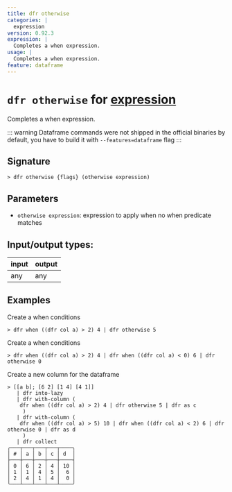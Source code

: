 ```yaml
---
title: dfr otherwise
categories: |
  expression
version: 0.92.3
expression: |
  Completes a when expression.
usage: |
  Completes a when expression.
feature: dataframe
---
```

<!-- This file is automatically generated. Please edit the command in https://github.com/nushell/nushell instead. -->

# `dfr otherwise` for [expression](/commands/categories/expression.md)

<div class='command-title'>Completes a when expression.</div>

::: warning
Dataframe commands were not shipped in the official binaries by default, you have to build it with `--features=dataframe` flag
:::

## Signature

```> dfr otherwise {flags} (otherwise expression)```

## Parameters

 -  `otherwise expression`: expression to apply when no when predicate matches


## Input/output types:

| input | output |
| ----- | ------ |
| any   | any    |

## Examples

Create a when conditions
```nu
> dfr when ((dfr col a) > 2) 4 | dfr otherwise 5

```

Create a when conditions
```nu
> dfr when ((dfr col a) > 2) 4 | dfr when ((dfr col a) < 0) 6 | dfr otherwise 0

```

Create a new column for the dataframe
```nu
> [[a b]; [6 2] [1 4] [4 1]]
   | dfr into-lazy
   | dfr with-column (
    dfr when ((dfr col a) > 2) 4 | dfr otherwise 5 | dfr as c
     )
   | dfr with-column (
    dfr when ((dfr col a) > 5) 10 | dfr when ((dfr col a) < 2) 6 | dfr otherwise 0 | dfr as d
     )
   | dfr collect
╭───┬───┬───┬───┬────╮
│ # │ a │ b │ c │ d  │
├───┼───┼───┼───┼────┤
│ 0 │ 6 │ 2 │ 4 │ 10 │
│ 1 │ 1 │ 4 │ 5 │  6 │
│ 2 │ 4 │ 1 │ 4 │  0 │
╰───┴───┴───┴───┴────╯

```
